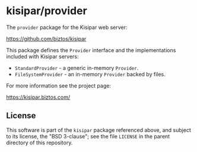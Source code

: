 # kisipar/provider

The `provider` package for the Kisipar web server:

https://github.com/biztos/kisipar

This package defines the `Provider` interface and the implementations included
with Kisipar servers:

* `StandardProvider` - a generic in-memory `Provider`.
* `FileSystemProvider` - an in-memory `Provider` backed by files.

For more information see the project page:

https://kisipar.biztos.com/

## License

This software is part of the `kisipar` package referenced above, and subject
to its license, the "BSD 3-clause"; see the file `LICENSE` in the parent
directory of this repository.
